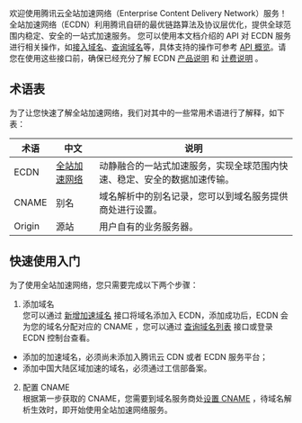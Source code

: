 欢迎使用腾讯云全站加速网络（Enterprise Content Delivery Network）服务！
全站加速网络（ECDN）利用腾讯自研的最优链路算法及协议层优化，提供全球范围内稳定、安全的一站式加速服务。
您可以使用本文档介绍的 API 对 ECDN 服务进行相关操作，如[接入域名](https://cloud.tencent.com/document/product/570/13941)、[查询域名](https://cloud.tencent.com/document/product/570/13940)等，具体支持的操作可参考 [API 概览](/document/product/570/13924)。请您在使用这些接口前，确保已经充分了解 ECDN [产品说明](https://cloud.tencent.com/document/product/570/8645 "点击查看产品说明") 和 [计费说明](https://cloud.tencent.com/document/product/570/10979 "点击查看计费说明") 。

## 术语表
为了让您快速了解全站加速网络，我们对其中的一些常用术语进行了解释，如下表：

| 术语     | 中文                                       | 说明                                 |
| ------ | ---------------------------------------- | ---------------------------------- |
| ECDN    | [全站加速网络](https://cloud.tencent.com/document/product/570/8645) | 动静融合的一站式加速服务，实现全球范围内快速、稳定、安全的数据加速传输。|
| CNAME  | 别名                                       | 域名解析中的别名记录，您可以到域名服务提供商处进行设置。       |
| Origin | 源站                                       | 用户自有的业务服务器。                         |


## 快速使用入门
为了使用全站加速网络，您只需要完成以下两个步骤：

1. 添加域名  
   您可以通过 [新增加速域名](https://cloud.tencent.com/document/product/570/13941) 接口将域名添加入 ECDN，添加成功后，ECDN 会为您的域名分配对应的 CNAME ，您可以通过 [查询域名列表](https://cloud.tencent.com/document/product/570/13940) 接口或登录 ECDN 控制台查看。
  -  添加的加速域名，必须尚未添加入腾讯云 CDN 或者 ECDN 服务平台；  
  -  添加中国大陆区域加速的域名，必须通过工信部备案。  

2. 配置 CNAME  
   根据第一步获取的 CNAME，您需要到域名服务商处[设置 CNAME](https://cloud.tencent.com/document/product/570/11134) ，待域名解析生效时，即开始使用全站加速网络服务。




